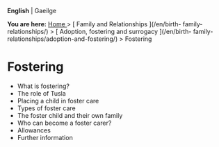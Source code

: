 **English** |  Gaeilge 

**You are here:** [ Home ](/en/) > [ Family and Relationships ](/en/birth-
family-relationships/) > [ Adoption, fostering and surrogacy ](/en/birth-
family-relationships/adoption-and-fostering/) > Fostering

#  Fostering

  * What is fostering? 
  * The role of Tusla 
  * Placing a child in foster care 
  * Types of foster care 
  * The foster child and their own family 
  * Who can become a foster carer? 
  * Allowances 
  * Further information 
